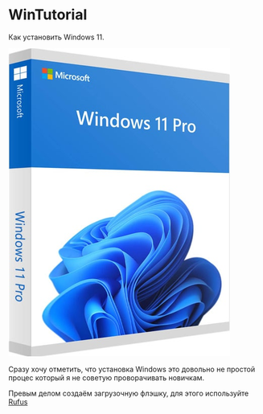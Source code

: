 # WinTutorial


Как установить Windows 11.


![Image alt](https://github.com/BlinchikCL09/WinTutorial/blob/main/win11md5-min.jpg)


Cразу хочу отметить, что установка Windows это довольно не простой процес который я не советую проворачивать новичкам.


Превым делом создаём загрузочную флэшку, для этого используйте [Rufus](https://github.com/BlinchikCL09/WinTutorial/blob/main/rufus-4.3.zip)
